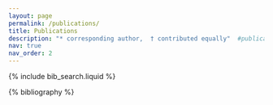 ```yaml
---
layout: page
permalink: /publications/
title: Publications
description: "* corresponding author,  † contributed equally"  #publications by categories in reversed chronological order. generated by jekyll-scholar.
nav: true
nav_order: 2
---
```


<!-- _pages/publications.md -->
<!-- Bibsearch Feature -->

{% include bib_search.liquid %}

<div class="publications">

{% bibliography %}

</div>
